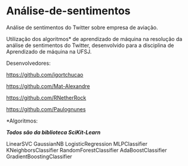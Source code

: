 # Análise-de-sentimentos

Análise de sentimentos do Twitter sobre empresa de aviação.

Utilização dos algoritmos* de aprendizado de máquina na resolução da análise de sentimentos do Twitter, desenvolvido para a disciplina de Aprendizado de máquina na UFSJ.

Desenvolvedores:

https://github.com/igortchucao

https://github.com/Mat-Alexandre

https://github.com/RNetherRock

https://github.com/Paulognunes


*Algoritmos:

***Todos são da biblioteca SciKit-Learn***

LinearSVC
GaussianNB
LogisticRegression
MLPClassifier
KNeighborsClassifier
RandomForestClassifier
AdaBoostClassifier
GradientBoostingClassifier
